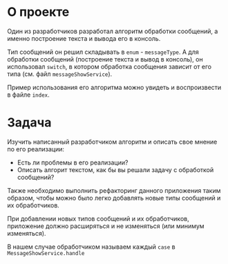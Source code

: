 # О проекте

Один из разработчиков разработал алгоритм обработки сообщений, 
а именно построение текста и вывода его в консоль.

Тип сообщений он решил складывать в `enum` - `messageType`.
А для обработки сообщений (построение текста и вывод в консоль),
он использовал `switch`, в котором обработка сообщения зависит от его типа (см. файл `messageShowService`).

Пример использования его алгоритма можно увидеть и воспроизвести в файле `index`.


# Задача

Изучить написанный разработчиком алгоритм и описать свое мнение по его реализации:
- Есть ли проблемы в его реализации?
- Описать алгорит текстом, как бы вы решали задачу с обработкой сообщений?

Также необходимо выполнить рефакторинг данного приложения таким образом,
чтобы можно было легко добавлять новые типы сообщений
и их обработчиков.

При добавлении новых типов сообщений и их обработчиков,
приложение должно расширяться и не изменяться (или минимум изменяться).

В нашем случае обработчиком называем каждый `case` в `MessageShowService.handle`
